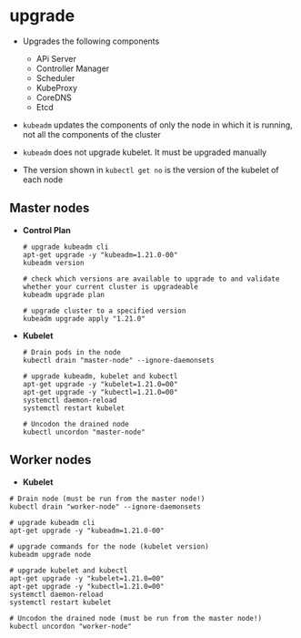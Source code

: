 # upgrade

- Upgrades the following components

  - APi Server
  - Controller Manager
  - Scheduler
  - KubeProxy
  - CoreDNS
  - Etcd

- `kubeadm` updates the components of only the node in which it is running, not all the components of the cluster
- `kubeadm` does not upgrade kubelet. It must be upgraded manually
- The version shown in `kubectl get no` is the version of the kubelet of each node

## Master nodes

- **Control Plan**

  ```shell
  # upgrade kubeadm cli
  apt-get upgrade -y "kubeadm=1.21.0-00"
  kubeadm version

  # check which versions are available to upgrade to and validate whether your current cluster is upgradeable
  kubeadm upgrade plan

  # upgrade cluster to a specified version
  kubeadm upgrade apply "1.21.0"
  ```

- **Kubelet**

  ```shell
  # Drain pods in the node
  kubectl drain "master-node" --ignore-daemonsets

  # upgrade kubeadm, kubelet and kubectl
  apt-get upgrade -y "kubelet=1.21.0=00"
  apt-get upgrade -y "kubectl=1.21.0=00"
  systemctl daemon-reload
  systemctl restart kubelet

  # Uncodon the drained node
  kubectl uncordon "master-node"
  ```

## Worker nodes

- **Kubelet**

```shell
# Drain node (must be run from the master node!)
kubectl drain "worker-node" --ignore-daemonsets

# upgrade kubeadm cli
apt-get upgrade -y "kubeadm=1.21.0-00"

# upgrade commands for the node (kubelet version)
kubeadm upgrade node

# upgrade kubelet and kubectl
apt-get upgrade -y "kubelet=1.21.0=00"
apt-get upgrade -y "kubectl=1.21.0=00"
systemctl daemon-reload
systemctl restart kubelet

# Uncodon the drained node (must be run from the master node!)
kubectl uncordon "worker-node"
```
